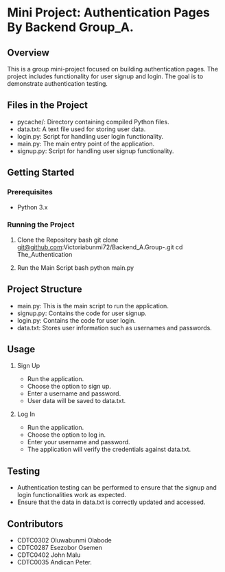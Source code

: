 # Mini Project: Authentication Pages By Backend Group_A.

## Overview
This is a group mini-project focused on building authentication pages. The project includes functionality for user signup and login. The goal is to demonstrate authentication testing.

## Files in the Project
- pycache/: Directory containing compiled Python files.
- data.txt: A text file used for storing user data.
- login.py: Script for handling user login functionality.
- main.py: The main entry point of the application.
- signup.py: Script for handling user signup functionality.

## Getting Started

### Prerequisites
- Python 3.x

### Running the Project
1. Clone the Repository
    bash
    git clone git@github.com:Victoriabunmi72/Backend_A.Group-.git
    cd The_Authentication
    

2. Run the Main Script
    bash
    python main.py
    

## Project Structure

- main.py: This is the main script to run the application.
- signup.py: Contains the code for user signup.
- login.py: Contains the code for user login.
- data.txt: Stores user information such as usernames and passwords.

## Usage
1. Sign Up
    - Run the application.
    - Choose the option to sign up.
    - Enter a username and password.
    - User data will be saved to data.txt.

2. Log In
    - Run the application.
    - Choose the option to log in.
    - Enter your username and password.
    - The application will verify the credentials against data.txt.

## Testing
- Authentication testing can be performed to ensure that the signup and login functionalities work as expected.
- Ensure that the data in data.txt is correctly updated and accessed.

## Contributors
- CDTC0302 Oluwabunmi Olabode 
- CDTC0287 Esezobor Osemen
- CDTC0402 John Malu
- CDTC0035 Andican Peter.
